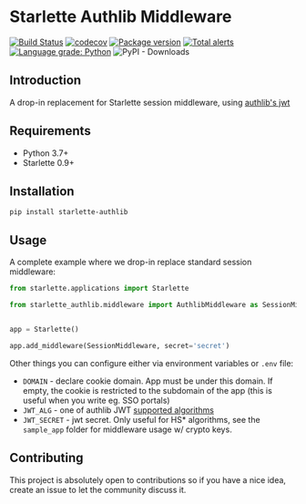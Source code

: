 # Starlette Authlib Middleware

[![Build Status](https://travis-ci.org/aogier/starlette-authlib.svg?branch=master)](https://travis-ci.org/aogier/starlette-authlib)
[![codecov](https://codecov.io/gh/aogier/starlette-authlib/branch/master/graph/badge.svg)](https://codecov.io/gh/aogier/starlette-authlib)
[![Package version](https://badge.fury.io/py/starlette-authlib.svg)](https://pypi.org/project/starlette-authlib)
[![Total alerts](https://img.shields.io/lgtm/alerts/g/aogier/starlette-authlib.svg?logo=lgtm&logoWidth=18)](https://lgtm.com/projects/g/aogier/starlette-authlib/alerts/)
[![Language grade: Python](https://img.shields.io/lgtm/grade/python/g/aogier/starlette-authlib.svg?logo=lgtm&logoWidth=18)](https://lgtm.com/projects/g/aogier/starlette-authlib/context:python)
![PyPI - Downloads](https://img.shields.io/pypi/dm/starlette-authlib)

## Introduction

A drop-in replacement for Starlette session middleware, using [authlib's jwt](https://docs.authlib.org/en/latest/jose/jwt.html)

## Requirements

* Python 3.7+
* Starlette 0.9+

## Installation

```console
pip install starlette-authlib
```

## Usage

A complete example where we drop-in replace standard session middleware:

```python
from starlette.applications import Starlette

from starlette_authlib.middleware import AuthlibMiddleware as SessionMiddleware


app = Starlette()

app.add_middleware(SessionMiddleware, secret='secret')
```

Other things you can configure either via environment variables or `.env` file:

* `DOMAIN` - declare cookie domain. App must be under this domain. If empty,
  the cookie is restricted to the subdomain of the app (this is useful when you
  write eg. SSO portals)
* `JWT_ALG` - one of authlib JWT [supported algorithms](https://docs.authlib.org/en/latest/specs/rfc7518.html#specs-rfc7518)
* `JWT_SECRET` - jwt secret. Only useful for HS* algorithms, see the
  `sample_app` folder for middleware usage w/ crypto keys.

## Contributing

This project is absolutely open to contributions so if you have a nice idea,
create an issue to let the community discuss it.
